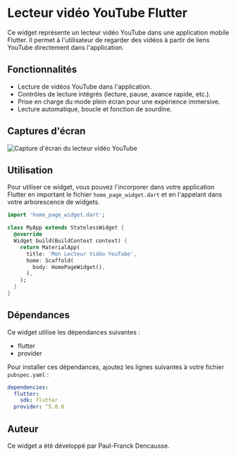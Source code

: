 
# Lecteur vidéo YouTube Flutter

Ce widget représente un lecteur vidéo YouTube dans une application mobile Flutter. Il permet à l'utilisateur de regarder des vidéos à partir de liens YouTube directement dans l'application.

## Fonctionnalités

- Lecture de vidéos YouTube dans l'application.
- Contrôles de lecture intégrés (lecture, pause, avance rapide, etc.).
- Prise en charge du mode plein écran pour une expérience immersive.
- Lecture automatique, boucle et fonction de sourdine.

## Captures d'écran

![Capture d'écran du lecteur vidéo YouTube](screenshot.png)

## Utilisation

Pour utiliser ce widget, vous pouvez l'incorporer dans votre application Flutter en important le fichier `home_page_widget.dart` et en l'appelant dans votre arborescence de widgets.

```dart
import 'home_page_widget.dart';

class MyApp extends StatelessWidget {
  @override
  Widget build(BuildContext context) {
    return MaterialApp(
      title: 'Mon Lecteur Vidéo YouTube',
      home: Scaffold(
        body: HomePageWidget(),
      ),
    );
  }
}
```

## Dépendances

Ce widget utilise les dépendances suivantes :
- flutter
- provider

Pour installer ces dépendances, ajoutez les lignes suivantes à votre fichier `pubspec.yaml` :

```yaml
dependencies:
  flutter:
    sdk: flutter
  provider: ^5.0.0
```

## Auteur

Ce widget a été développé par Paul-Franck Dencausse.
